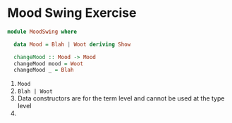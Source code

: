 # Mood Swing Exercise

```haskell
module MoodSwing where

  data Mood = Blah | Woot deriving Show

  changeMood :: Mood -> Mood
  changeMood mood = Woot
  changeMood _ = Blah
```

1. `Mood`
2. `Blah | Woot`
3. Data constructors are for the term level and cannot be used at the type level
4.
